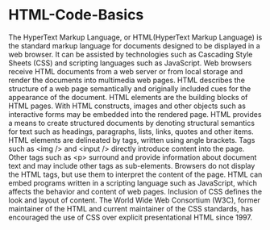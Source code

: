 # HTML-Code-Basics
The HyperText Markup Language, or HTML(HyperText Markup Language) is the standard markup language for documents designed to be displayed in a web browser. It can be assisted by technologies such as Cascading Style Sheets (CSS) and scripting languages such as JavaScript.  Web browsers receive HTML documents from a web server or from local storage and render the documents into multimedia web pages. HTML describes the structure of a web page semantically and originally included cues for the appearance of the document.  HTML elements are the building blocks of HTML pages. With HTML constructs, images and other objects such as interactive forms may be embedded into the rendered page. HTML provides a means to create structured documents by denoting structural semantics for text such as headings, paragraphs, lists, links, quotes and other items. HTML elements are delineated by tags, written using angle brackets. Tags such as &lt;img /> and &lt;input /> directly introduce content into the page. Other tags such as &lt;p> surround and provide information about document text and may include other tags as sub-elements. Browsers do not display the HTML tags, but use them to interpret the content of the page.  HTML can embed programs written in a scripting language such as JavaScript, which affects the behavior and content of web pages. Inclusion of CSS defines the look and layout of content. The World Wide Web Consortium (W3C), former maintainer of the HTML and current maintainer of the CSS standards, has encouraged the use of CSS over explicit presentational HTML since 1997.
